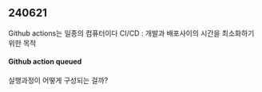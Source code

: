 ## 240621

Github actions는 일종의 컴퓨터이다
CI/CD : 개발과 배포사이의 시간을 최소화하기 위한 목적

#### Github action queued
실행과정이 어떻게 구성되는 걸까?
